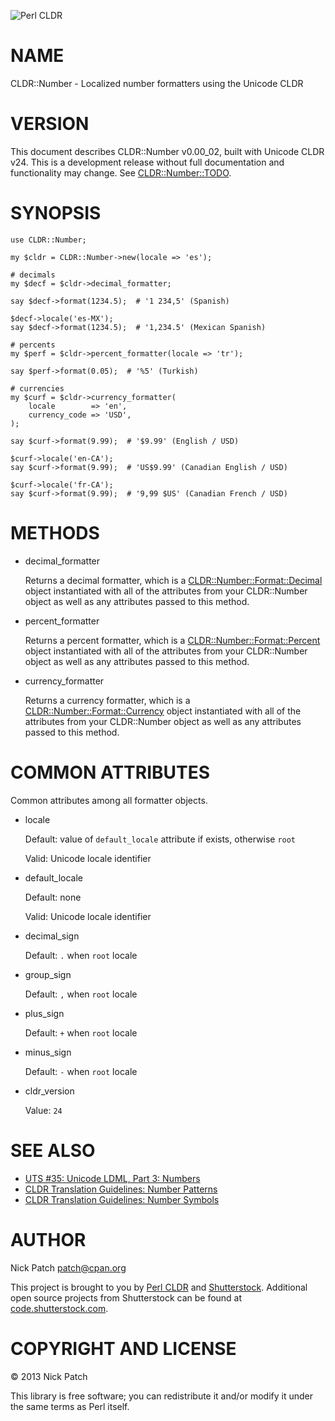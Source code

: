 ![Perl CLDR](https://www.gravatar.com/avatar/656f15a25eff4437f5a82e7c929f41dd?s=96)

# NAME

CLDR::Number - Localized number formatters using the Unicode CLDR

# VERSION

This document describes CLDR::Number v0.00\_02, built with Unicode CLDR v24. This
is a development release without full documentation and functionality may
change. See [CLDR::Number::TODO](http://search.cpan.org/perldoc?CLDR::Number::TODO).

# SYNOPSIS

    use CLDR::Number;

    my $cldr = CLDR::Number->new(locale => 'es');

    # decimals
    my $decf = $cldr->decimal_formatter;

    say $decf->format(1234.5);  # '1 234,5' (Spanish)

    $decf->locale('es-MX');
    say $decf->format(1234.5);  # '1,234.5' (Mexican Spanish)

    # percents
    my $perf = $cldr->percent_formatter(locale => 'tr');

    say $perf->format(0.05);  # '%5' (Turkish)

    # currencies
    my $curf = $cldr->currency_formatter(
        locale        => 'en',
        currency_code => 'USD',
    );

    say $curf->format(9.99);  # '$9.99' (English / USD)

    $curf->locale('en-CA');
    say $curf->format(9.99);  # 'US$9.99' (Canadian English / USD)

    $curf->locale('fr-CA');
    say $curf->format(9.99);  # '9,99 $US' (Canadian French / USD)

# METHODS

- decimal\_formatter

    Returns a decimal formatter, which is a [CLDR::Number::Format::Decimal](http://search.cpan.org/perldoc?CLDR::Number::Format::Decimal) object
    instantiated with all of the attributes from your CLDR::Number object as well as
    any attributes passed to this method.

- percent\_formatter

    Returns a percent formatter, which is a [CLDR::Number::Format::Percent](http://search.cpan.org/perldoc?CLDR::Number::Format::Percent) object
    instantiated with all of the attributes from your CLDR::Number object as well as
    any attributes passed to this method.

- currency\_formatter

    Returns a currency formatter, which is a [CLDR::Number::Format::Currency](http://search.cpan.org/perldoc?CLDR::Number::Format::Currency)
    object instantiated with all of the attributes from your CLDR::Number object as
    well as any attributes passed to this method.

# COMMON ATTRIBUTES

Common attributes among all formatter objects.

- locale

    Default: value of `default_locale` attribute if exists, otherwise `root`

    Valid: Unicode locale identifier

- default\_locale

    Default: none

    Valid: Unicode locale identifier

- decimal\_sign

    Default: `.` when `root` locale

- group\_sign

    Default: `,` when `root` locale

- plus\_sign

    Default: `+` when `root` locale

- minus\_sign

    Default: `-` when `root` locale

- cldr\_version

    Value: `24`

# SEE ALSO

- [UTS \#35: Unicode LDML, Part 3: Numbers](http://www.unicode.org/reports/tr35/tr35-numbers.html)
- [CLDR Translation Guidelines: Number Patterns](http://cldr.unicode.org/translation/number-patterns)
- [CLDR Translation Guidelines: Number Symbols](http://cldr.unicode.org/translation/number-symbols)

# AUTHOR

Nick Patch <patch@cpan.org>

This project is brought to you by [Perl CLDR](http://perl-cldr.github.io/) and
[Shutterstock](http://www.shutterstock.com/). Additional open source projects
from Shutterstock can be found at
[code.shutterstock.com](http://code.shutterstock.com/).

# COPYRIGHT AND LICENSE

© 2013 Nick Patch

This library is free software; you can redistribute it and/or modify it under
the same terms as Perl itself.
